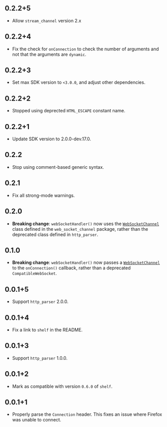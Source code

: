 ## 0.2.2+5

* Allow `stream_channel` version 2.x

## 0.2.2+4

* Fix the check for `onConnection` to check the number of arguments  and not
  that the arguments are `dynamic`.

## 0.2.2+3

* Set max SDK version to `<3.0.0`, and adjust other dependencies.

## 0.2.2+2

* Stopped using deprected `HTML_ESCAPE` constant name.

## 0.2.2+1

* Update SDK version to 2.0.0-dev.17.0.

## 0.2.2

* Stop using comment-based generic syntax.

## 0.2.1

* Fix all strong-mode warnings.

## 0.2.0

* **Breaking change**: `webSocketHandler()` now uses the
  [`WebSocketChannel`][WebSocketChannel] class defined in the
  `web_socket_channel` package, rather than the deprecated class defined in
  `http_parser`.

[WebSocketChannel]: https://www.dartdocs.org/documentation/web_socket_channel/latest/web_socket_channel/WebSocketChannel-class.html

## 0.1.0

* **Breaking change**: `webSocketHandler()` now passes a
  [`WebSocketChannel`][WebSocketChannel] to the `onConnection()` callback,
  rather than a deprecated `CompatibleWebSocket`.

[WebSocketChannel]: https://www.dartdocs.org/documentation/http_parser/2.1.0/http_parser/WebSocketChannel-class.html

## 0.0.1+5

* Support `http_parser` 2.0.0.

## 0.0.1+4

* Fix a link to `shelf` in the README.

## 0.0.1+3

* Support `http_parser` 1.0.0.

## 0.0.1+2

* Mark as compatible with version `0.6.0` of `shelf`.

## 0.0.1+1

* Properly parse the `Connection` header. This fixes an issue where Firefox was
  unable to connect.
